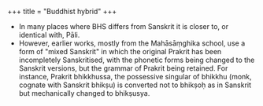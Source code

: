 +++
title = "Buddhist hybrid"
+++

- In many places where BHS differs from Sanskrit it is closer to, or identical with, Pāli.
- However, earlier works, mostly from the Mahāsāṃghika school, use a form of "mixed Sanskrit" in which the original Prakrit has been incompletely Sanskritised, with the phonetic forms being changed to the Sanskrit versions, but the grammar of Prakrit being retained. For instance, Prakrit bhikkhussa, the possessive singular of bhikkhu (monk, cognate with Sanskrit bhikṣu) is converted not to bhikṣoḥ as in Sanskrit but mechanically changed to bhikṣusya.